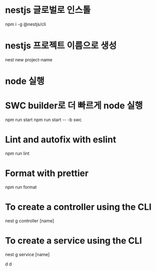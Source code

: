 # nestjs 글로벌로 인스톨
npm i -g @nestjs/cli

# nestjs 프로젝트 이름으로 생성
nest new project-name

# node 실행
# SWC builder로 더 빠르게 node 실행
npm run start
npm run start -- -b swc

# Lint and autofix with eslint
npm run lint

# Format with prettier
npm run format

# To create a controller using the CLI
nest g controller [name]

# To create a service using the CLI
nest g service [name]

 d
 d
 